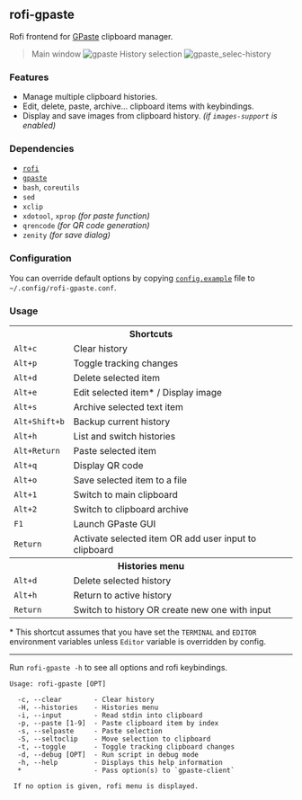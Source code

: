 ## rofi-gpaste

Rofi frontend for [GPaste](https://github.com/Keruspe/GPaste) clipboard manager.

> Main window
> ![gpaste](https://user-images.githubusercontent.com/32964025/206889800-07ca3ea9-46bf-4dee-aa03-a29a20b7c04a.png)
> History selection
> ![gpaste_selec-history](https://user-images.githubusercontent.com/32964025/206890041-5a5cf8d8-ac5d-48ba-93fe-466343b8fadd.png)

### Features
- Manage multiple clipboard histories.
- Edit, delete, paste, archive... clipboard items with keybindings.
- Display and save images from clipboard history. *(if `images-support` is enabled)*

### Dependencies
- [`rofi`](https://github.com/davatorium/rofi)
- [`gpaste`](https://github.com/Keruspe/GPaste)
- `bash`, `coreutils`
- `sed`
- `xclip`
- `xdotool`, `xprop` *(for paste function)*
- `qrencode` *(for QR code generation)*
- `zenity` *(for save dialog)*

### Configuration
You can override default options by copying [`config.example`](config.example) file to `~/.config/rofi-gpaste.conf`.

### Usage

<table>
<tbody>
<tr><th colspan="2"><strong> Shortcuts </strong></th></tr>
<tr><td> <code>Alt+c</code>       </td> <td> Clear history                                         </td></tr>
<tr><td> <code>Alt+p</code>       </td> <td> Toggle tracking changes                               </td></tr>
<tr><td> <code>Alt+d</code>       </td> <td> Delete selected item                                  </td></tr>
<tr><td> <code>Alt+e</code>       </td> <td> Edit selected item* / Display image                   </td></tr>
<tr><td> <code>Alt+s</code>       </td> <td> Archive selected text item                            </td></tr>
<tr><td> <code>Alt+Shift+b</code> </td> <td> Backup current history                                </td></tr>
<tr><td> <code>Alt+h</code>       </td> <td> List and switch histories                             </td></tr>
<tr><td> <code>Alt+Return</code>  </td> <td> Paste selected item                                   </td></tr>
<tr><td> <code>Alt+q</code>       </td> <td> Display QR code                                       </td></tr>
<tr><td> <code>Alt+o</code>       </td> <td> Save selected item to a file                          </td></tr>
<tr><td> <code>Alt+1</code>       </td> <td> Switch to main clipboard                              </td></tr>
<tr><td> <code>Alt+2</code>       </td> <td> Switch to clipboard archive                           </td></tr>
<tr><td> <code>F1</code>          </td> <td> Launch GPaste GUI                                     </td></tr>
<tr><td> <code>Return</code>     </td> <td> Activate selected item OR add user input to clipboard  </td></tr>
<tr></tr>
<tr><th colspan="2"> Histories menu </th></tr>
<tr><td> <code>Alt+d</code>       </td> <td> Delete selected history                               </td></tr>
<tr><td> <code>Alt+h</code>       </td> <td> Return to active history                              </td></tr>
<tr><td> <code>Return</code>      </td> <td> Switch to history OR create new one with input        </td></tr>
</tbody>
</table>

\* This shortcut assumes that you have set the `TERMINAL` and `EDITOR` environment variables unless `Editor` variable is overridden by config.

---

Run `rofi-gpaste -h` to see all options and rofi keybindings.
```
Usage: rofi-gpaste [OPT]

  -c, --clear        - Clear history
  -H, --histories    - Histories menu
  -i, --input        - Read stdin into clipboard
  -p, --paste [1-9]  - Paste clipboard item by index
  -s, --selpaste     - Paste selection
  -S, --seltoclip    - Move selection to clipboard
  -t, --toggle       - Toggle tracking clipboard changes
  -d, --debug [OPT]  - Run script in debug mode
  -h, --help         - Displays this help information
  *                  - Pass option(s) to `gpaste-client`

 If no option is given, rofi menu is displayed.
```


